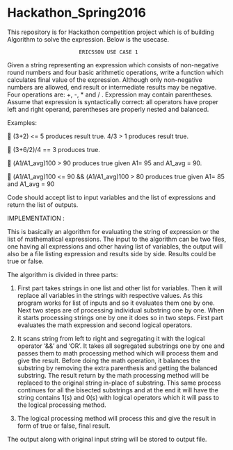 # Hackathon_Spring2016
This repository is for Hackathon competition project which is of building Algorithm to solve the expression. Below is the usecase.

                           ERICSSON USE CASE 1

Given a string representing an expression which consists of non-negative round numbers and four basic arithmetic operations, 
write a function which calculates final value of the expression. 
Although only non-negative numbers are allowed, end result or intermediate results may be negative. 
Four operations are: +, -, * and / . Expression may contain parentheses. 
Assume that expression is syntactically correct: all operators have proper left and right operand, parentheses are properly nested 
and balanced.

Examples:

	(3+2) <= 5 produces result true. 4/3 > 1 produces result true. 

	(3+6/2)/4 == 3 produces true. 

	(A1/A1_avg)100 > 90 produces true given A1= 95 and A1_avg = 90. 

	(A1/A1_avg)100 <= 90 && (A1/A1_avg)100 > 80 produces true given A1= 85 and A1_avg = 90


Code should accept list to input variables and the list of expressions and return the list of outputs.

IMPLEMENTATION :

 This is basically an algorithm for evaluating the string of expression or the list of mathematical expressions. The input to the algorithm can be two files, one having all expressions and other having list of variables, the output will also be a file listing expression and results side by side. Results could be true or false. 
 
The algorithm is divided in three parts:

1.	First part takes strings in one list and other list for variables. Then it will replace all variables in the strings with respective values. As this program works for list of inputs and so it evaluates them one by one.
Next two steps are of processing individual substring one by one. When it starts processing strings one by one it does so in two steps. First part evaluates the math expression and second logical operators. 

2.	It scans string from left to right and segregating it with the logical operator ‘&&’ and ‘OR’. It takes all segregated substrings one by one and passes them to math processing method which will process them and give the result. 
Before doing the math operation, it balances the substring by removing the extra parenthesis and getting the balanced substring. The result return by the math processing method will be replaced to the original string in-place of substring.
This same process continues for all the bisected substrings and at the end it will have the string contains 1(s) and 0(s) with logical operators which it will pass to the logical processing method.

3.	The logical processing method will process this and give the result in form of true or false, final result.

The output along with original input string will be stored to output file.







  
